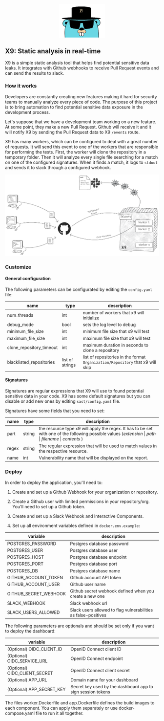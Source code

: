 
<p  align="center">

<img  width="150"  src="docs/img/gopherx9.jpg"  alt="X9"  title="X9"  />

</p>

  

## X9: Static analysis in real-time

  

X9 is a simple static analysis tool that helps find potential sensitive data leaks. It integrates with Github webhooks to receive Pull Request events and can send the results to slack.

  

### How it works
  

Developers are constantly creating new features making it hard for security teams to manually analyze every piece of code. The purpose of this project is to bring automation to find potential sensitive data exposure in the development process.

  

Let's suppose that we have a development team working on a new feature. At some point, they make a new Pull Request. Github will receive it and it will notify X9 by sending the Pull Request data to X9 `/events` route.

  

X9 has many workers, which can be configured to deal with a great number of requests. It will send this event to one of the workers that are responsible for performing the tests. First, the worker will clone the repository in a temporary folder. Then it will analyze every single file searching for a match on one of the configured signatures. When it finds a match, it logs to `stdout` and sends it to slack through a configured webhook.

  
  

<p  align="center">

<img  width="800"  src="docs/img/diagram.png"  alt="diagram"  title="diagram"  />

</p>

  
  

### Customize



#### General configuration

The following parameters can be configurated by editing the `config.yaml` file:

| name | type | description |
|--|--| -- |
| num_threads | int | number of workers that x9 will initialize|
| debug_mode | bool | sets the log level to debug |
|minimum_file_size | int | minimum file size that x9 will test |
|maximum_file_size | int | maximum file size that x9 will test |
| clone_repository_timeout | int | maximum duration in seconds to clone a repository     |
| blacklisted_repositories | list of strings| list of repositories in the format `Organization/Repository` that x9 will skip  |


#### Signatures
  

Signatures are regular expressions that X9 will use to found potential sensitive data in your code. X9 has some default signatures but you can disable or add new ones by editing `sast/config.yaml` file.


Signatures have some fields that you need to set:

  | name | type | description |
|--|--| -- |
| part | string |  the resource type x9 will apply the regex. It has to be set with one of the following possible values (*extension* \| *path* \| *filename* \| *contents* ) |
| regex | string | The regular expression that will be used to match values in the respective resource. |
| name | int |  Vulnerability name that will be displayed on the report. |


### Deploy

In order to deploy the application, you'll need to:

1) Create and set up a Github Webhook for your organization or repository.

2) Create a Github user with limited permissions in your repository/org. You'll need to set up a Github token.

3) Create and set up a Slack Webhook and Interactive Components.

4) Set up all environment variables defined in `docker.env.example`:

| variable | description |
| -- | -- |
| POSTGRES_PASSWORD | Postgres database password|
| POSTGRES_USER | Postgres database user|
| POSTGRES_HOST | Postgres database endpoint|
| POSTGRES_PORT | Postgres database port|
| POSTGRES_DB | Postgres database name|
| GITHUB_ACCOUNT_TOKEN | Github account API token |
| GITHUB_ACCOUNT_USER | Github user name |
| GITHUB_SECRET_WEBHOOK | Github secret webhook defined when you create a new one|
| SLACK_WEBHOOK | Slack webhook url |
| SLACK_USERS_ALLOWED | Slack users allowed to flag vulnerabilities as false-positives|

The following parameters are optionals and should be set only if you want to deploy the dashboard:

| variable | description |
| -- | -- |
| (Optional) OIDC_CLIENT_ID | OpenID Connect client ID|
| (Optional) OIDC_SERVICE_URL | OpenID Connect endpoint |
| (Optional) OIDC_CLIENT_SECRET | OpenID Connect client secret|
| (Optional) APP_URL | Domain name for your dashboard|
| (Optional) APP_SECRET_KEY | Secret key used by the dashboard app to sign session tokens |


The files worker.Dockerfile and app.Dockerfile defines the build images to each component. You can apply them separately or use docker-compose.yaml file to run it all together.

